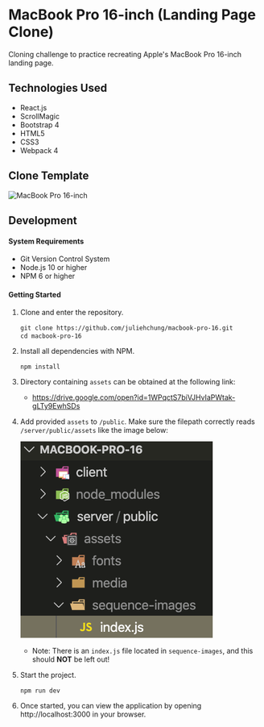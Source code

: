 # MacBook Pro 16-inch (Landing Page Clone)

Cloning challenge to practice recreating Apple's MacBook Pro 16-inch landing page.

## Technologies Used

- React.js
- ScrollMagic
- Bootstrap 4
- HTML5
- CSS3
- Webpack 4

## Clone Template
![MacBook Pro 16-inch](server/public/public_assets/demo.gif)

## Development

#### System Requirements

- Git Version Control System
- Node.js 10 or higher
- NPM 6 or higher

#### Getting Started

1. Clone and enter the repository.

    ```shell
    git clone https://github.com/juliehchung/macbook-pro-16.git
    cd macbook-pro-16
    ```

2. Install all dependencies with NPM.

    ```shell
    npm install
    ```

3. Directory containing `assets` can be obtained at the following link:
    - https://drive.google.com/open?id=1WPqctS7biVJHvIaPWtak-gLTy9EwhSDs

4. Add provided `assets` to `/public`. Make sure the filepath correctly reads `/server/public/assets` like the image below:

    ![MacBook Pro 16-inch Assets](server/public/public_assets/assets_placement.png)
    - Note: There is an `index.js` file located in `sequence-images`, and this should **NOT** be left out!

5. Start the project.

    ```shell
    npm run dev
    ```

6. Once started, you can view the application by opening http://localhost:3000 in your browser.
